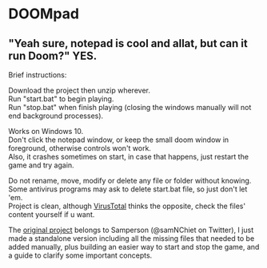# DOOMpad
"Yeah sure, notepad is cool and allat, but can it run Doom?" YES.
---
Brief instructions:  <br>

Download the project then unzip wherever.  <br>
Run "start.bat" to begin playing.  <br>
Run "stop.bat" when finish playing (closing the windows manually will not end background processes).  <br>

Works on Windows 10.  <br>
Don't click the notepad window, or keep the small doom window in foreground, otherwise controls won't work.  <br>
Also, it crashes sometimes on start, in case that happens, just restart the game and try again.  <br>

Do not rename, move, modify or delete any file or folder without knowing.  <br>
Some antivirus programs may ask to delete start.bat file, so just don't let 'em.  <br>
Project is clean, although [VirusTotal](https://www.virustotal.com/gui/file/78e0450d61a53224e32f3bab01a7a55bed66f20f24ea1b1c1c2ec5f783141d63/detection) thinks the opposite, check the files' content yourself if u want.  <br>

The [original project](https://twitter.com/SamNChiet/status/1579906881887211520) belongs to Samperson (@samNChiet on Twitter), I just made a standalone version including all the missing files that needed to be added manually, plus building an easier way to start and stop the game, and a guide to clarify some important concepts.  <br>
